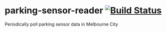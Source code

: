 # parking-sensor-reader [![Build Status](https://travis-ci.com/wangyunlongau/parking-sensor-reader.svg?branch=main)](https://travis-ci.com/wangyunlongau/parking-sensor-reader)
Periodically poll parking sensor data in Melbourne City
